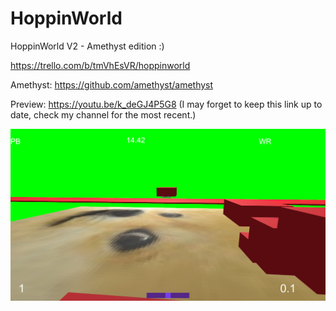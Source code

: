 # HoppinWorld
HoppinWorld V2 - Amethyst edition :)

https://trello.com/b/tmVhEsVR/hoppinworld

Amethyst: https://github.com/amethyst/amethyst

Preview: https://youtu.be/k_deGJ4P5G8 (I may forget to keep this link up to date, check my channel for the most recent.)

![alt text](https://raw.githubusercontent.com/HoppinWorld/hoppinworldclient/master/screenshot.png)

